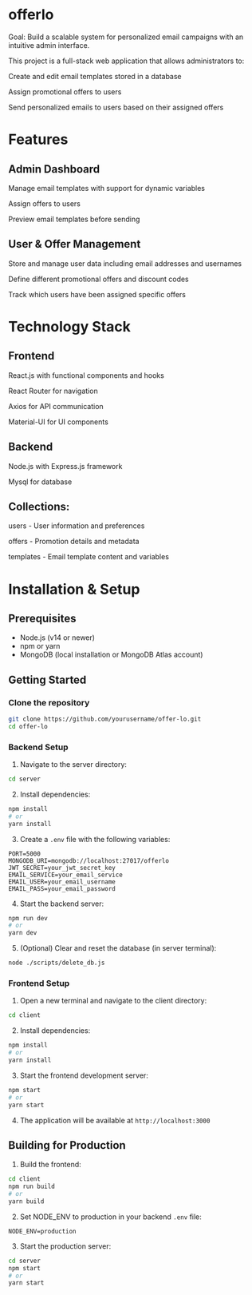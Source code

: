 # offerlo
Goal: Build a scalable system for personalized email campaigns with an intuitive admin interface.

This project is a full-stack web application that allows administrators to:

Create and edit email templates stored in a database

Assign promotional offers to users 

Send personalized emails to users based on their assigned offers

# Features
## Admin Dashboard

Manage email templates with support for dynamic variables

Assign offers to users 

Preview email templates before sending

## User & Offer Management

Store and manage user data including email addresses and usernames

Define different promotional offers and discount codes

Track which users have been assigned specific offers

# Technology Stack
## Frontend
React.js with functional components and hooks

React Router for navigation

Axios for API communication

Material-UI for UI components


## Backend
Node.js with Express.js framework

Mysql for database


## Collections:

users - User information and preferences

offers - Promotion details and metadata

templates - Email template content and variables

# Installation & Setup

## Prerequisites
- Node.js (v14 or newer)
- npm or yarn
- MongoDB (local installation or MongoDB Atlas account)

## Getting Started

### Clone the repository
```bash
git clone https://github.com/yourusername/offer-lo.git
cd offer-lo
```

### Backend Setup
1. Navigate to the server directory:
```bash
cd server
```

2. Install dependencies:
```bash
npm install
# or
yarn install
```

3. Create a `.env` file with the following variables:
```
PORT=5000
MONGODB_URI=mongodb://localhost:27017/offerlo
JWT_SECRET=your_jwt_secret_key
EMAIL_SERVICE=your_email_service
EMAIL_USER=your_email_username
EMAIL_PASS=your_email_password
```

4. Start the backend server:
```bash
npm run dev
# or
yarn dev
```

5. (Optional) Clear and reset the database (in server terminal):
```bash
node ./scripts/delete_db.js
```

### Frontend Setup
1. Open a new terminal and navigate to the client directory:
```bash
cd client
```

2. Install dependencies:
```bash
npm install
# or
yarn install
```

3. Start the frontend development server:
```bash
npm start
# or
yarn start
```

4. The application will be available at `http://localhost:3000`

## Building for Production
1. Build the frontend:
```bash
cd client
npm run build
# or
yarn build
```

2. Set NODE_ENV to production in your backend `.env` file:
```
NODE_ENV=production
```

3. Start the production server:
```bash
cd server
npm start
# or
yarn start
```




